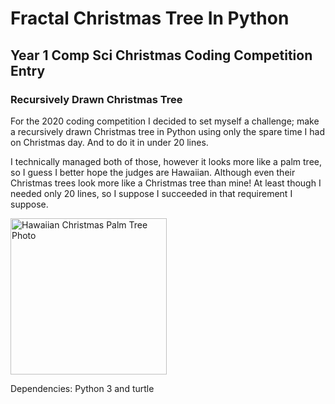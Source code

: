 # Fractal Christmas Tree In Python
## Year 1 Comp Sci Christmas Coding Competition Entry
### Recursively Drawn Christmas Tree

For the 2020 coding competition I decided to set myself a challenge; make a recursively drawn Christmas tree in Python using only the spare time I had on Christmas day. And to do it in under 20 lines.

I technically managed both of those, however it looks more like a palm tree, so I guess I better hope the judges are Hawaiian. Although even their Christmas trees look more like a Christmas tree than mine! At least though I needed only 20 lines, so I suppose I succeeded in that requirement I suppose. 
 
 <img src="https://threelittleferns.com/wp-content/uploads/2016/12/hawaiian-christmas-tree-1.jpg" alt="Hawaiian Christmas Palm Tree Photo" width="250"/>


Dependencies: Python 3 and turtle
